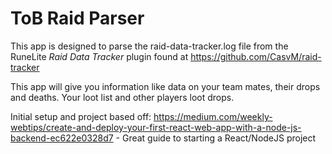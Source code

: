 # ToB Raid Parser

This app is designed to parse the raid-data-tracker.log file from the RuneLite *Raid Data Tracker* plugin found at https://github.com/CasvM/raid-tracker

This app will give you information like data on your team mates, their drops and deaths. Your loot list and other players loot drops.


Initial setup and project based off: 
https://medium.com/weekly-webtips/create-and-deploy-your-first-react-web-app-with-a-node-js-backend-ec622e0328d7 - Great guide to starting a React/NodeJS project 